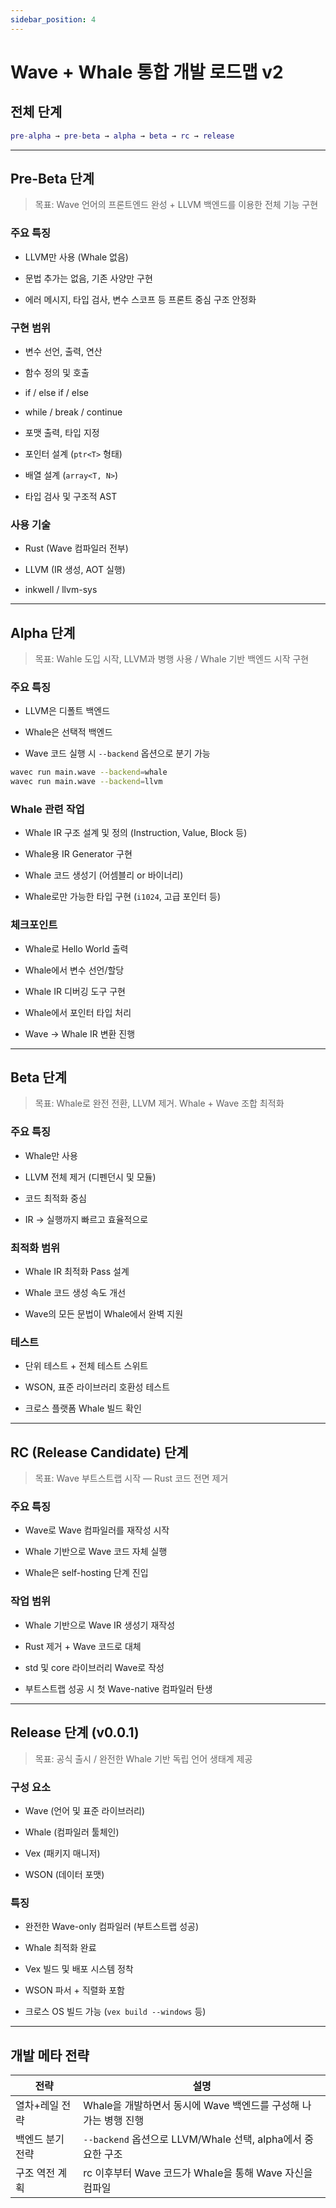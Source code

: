 ```yaml
---
sidebar_position: 4
---
```


# Wave + Whale 통합 개발 로드맵 v2

## 전체 단계

```matlab
pre-alpha → pre-beta → alpha → beta → rc → release
```

---

## Pre-Beta 단계

> 목표: Wave 언어의 프론트엔드 완성 + LLVM 백엔드를 이용한 전체 기능 구현

### 주요 특징

- LLVM만 사용 (Whale 없음)

- 문법 추가는 없음, 기존 사양만 구현

- 에러 메시지, 타입 검사, 변수 스코프 등 프론트 중심 구조 안정화

### 구현 범위

- 변수 선언, 출력, 연산

- 함수 정의 및 호출

- if / else if / else

- while / break / continue

- 포맷 출력, 타입 지정

- 포인터 설계 (`ptr<T>` 형태)

- 배열 설계 (`array<T, N>`)

- 타입 검사 및 구조적 AST

### 사용 기술

- Rust (Wave 컴파일러 전부)

- LLVM (IR 생성, AOT 실행)

- inkwell / llvm-sys

---

## Alpha 단계

> 목표: Wahle 도입 시작, LLVM과 병행 사용 / Whale 기반 백엔드 시작 구현

### 주요 특징

- LLVM은 디폴트 백엔드

- Whale은 선택적 백엔드

- Wave 코드 실행 시 `--backend` 옵션으로 분기 가능

```bash
wavec run main.wave --backend=whale
wavec run main.wave --backend=llvm
```

### Whale 관련 작업

- Whale IR 구조 설계 및 정의 (Instruction, Value, Block 등)

- Whale용 IR Generator 구현

- Whale 코드 생성기 (어셈블리 or 바이너리)

- Whale로만 가능한 타입 구현 (`i1024`, 고급 포인터 등)

### 체크포인트

- Whale로 Hello World 출력

- Whale에서 변수 선언/할당

- Whale IR 디버깅 도구 구현

- Whale에서 포인터 타입 처리

- Wave → Whale IR 변환 진행

---

## Beta 단계

> 목표: Whale로 완전 전환, LLVM 제거. Whale + Wave 조합 최적화

### 주요 특징

- Whale만 사용

- LLVM 전체 제거 (디펜던시 및 모듈)

- 코드 최적화 중심

- IR → 실행까지 빠르고 효율적으로

### 최적화 범위

- Whale IR 최적화 Pass 설계

- Whale 코드 생성 속도 개선

- Wave의 모든 문법이 Whale에서 완벽 지원

### 테스트

- 단위 테스트 + 전체 테스트 스위트

- WSON, 표준 라이브러리 호환성 테스트

- 크로스 플랫폼 Whale 빌드 확인

---

## RC (Release Candidate) 단계

> 목표: Wave 부트스트랩 시작 — Rust 코드 전면 제거

### 주요 특징

- Wave로 Wave 컴파일러를 재작성 시작

- Whale 기반으로 Wave 코드 자체 실행

- Whale은 self-hosting 단계 진입

### 작업 범위

- Whale 기반으로 Wave IR 생성기 재작성

- Rust 제거 + Wave 코드로 대체

- std 및 core 라이브러리 Wave로 작성

- 부트스트랩 성공 시 첫 Wave-native 컴파일러 탄생

---

## Release 단계 (v0.0.1)

> 목표: 공식 출시 / 완전한 Whale 기반 독립 언어 생태계 제공

### 구성 요소

- Wave (언어 및 표준 라이브러리)

- Whale (컴파일러 툴체인)

- Vex (패키지 매니저)

- WSON (데이터 포맷)

### 특징

- 완전한 Wave-only 컴파일러 (부트스트랩 성공)

- Whale 최적화 완료

- Vex 빌드 및 배포 시스템 정착

- WSON 파서 + 직렬화 포함

- 크로스 OS 빌드 가능 (`vex build --windows` 등)

---

## 개발 메타 전략

| 전략        | 설명                                             |
| --------- | ---------------------------------------------- |
| 열차+레일 전략  | Whale을 개발하면서 동시에 Wave 백엔드를 구성해 나가는 병행 진행       |
| 백엔드 분기 전략 | `--backend` 옵션으로 LLVM/Whale 선택, alpha에서 중요한 구조 |
| 구조 역전 계획  | rc 이후부터 Wave 코드가 Whale을 통해 Wave 자신을 컴파일        |
